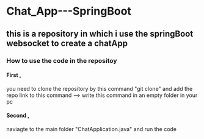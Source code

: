 <h1>Chat_App---SpringBoot</h1>
<h2> this is a repository in which i use the springBoot websocket to create a chatApp </h2>
<h3> How to use the code in the repositoy</h3>
<h4> First , </h4> <p> you need to clone the repository by this command "git clone" and add the repo link to this command --> write this command in an empty folder in your pc</p>
<h4> Second , </h4> <p> naviagte to the main folder "ChatApplication.java" and run the code </p>
